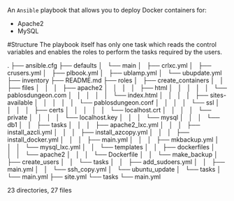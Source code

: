 An `Ansible` playbook that allows you to deploy Docker containers for:
* Apache2
* MySQL

#Structure
The playbook itself has only one task which reads the control variables and enables the roles to perform the tasks required by the users.

.
├── ansible.cfg
├── defaults
│   └── main
│       ├── crlxc.yml
│       ├── crusers.yml
│       ├── plbook.yml
│       ├── ublamp.yml
│       └── ubupdate.yml
├── inventory
├── README.md
├── roles
│   ├── create_containers
│   │   ├── files
│   │   │   ├── apache2
│   │   │   │   ├── html
│   │   │   │   │   └── pablosdungeon.com
│   │   │   │   │       └── index.html
│   │   │   │   ├── sites-available
│   │   │   │   │   └── pablosdungeon.conf
│   │   │   │   └── ssl
│   │   │   │       ├── certs
│   │   │   │       │   └── localhost.crt
│   │   │   │       └── private
│   │   │   │           └── localhost.key
│   │   │   └── mysql
│   │   │       └── db1
│   │   ├── tasks
│   │   │   ├── apache2_lxc.yml
│   │   │   ├── install_azcli.yml
│   │   │   ├── install_azcopy.yml
│   │   │   ├── install_docker.yml
│   │   │   ├── main.yml
│   │   │   ├── mkbackup.yml
│   │   │   └── mysql_lxc.yml
│   │   └── templates
│   │       ├── dockerfiles
│   │       │   └── apache2
│   │       │       └── Dockerfile
│   │       └── make_backup
│   ├── create_users
│   │   └── tasks
│   │       ├── add_sudoers.yml
│   │       ├── main.yml
│   │       └── ssh_copy.yml
│   └── ubuntu_update
│       └── tasks
│           └── main.yml
├── site.yml
└── tasks
    └── main.yml

23 directories, 27 files
